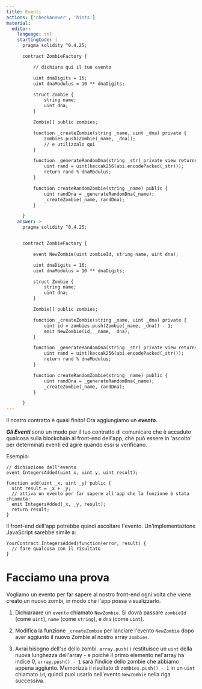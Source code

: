 ```yaml
---
title: Eventi
actions: ['checkAnswer', 'hints']
material:
  editor:
    language: sol
    startingCode: |
      pragma solidity ^0.4.25;

      contract ZombieFactory {

          // dichiara qui il tuo evento

          uint dnaDigits = 16;
          uint dnaModulus = 10 ** dnaDigits;

          struct Zombie {
              string name;
              uint dna;
          }

          Zombie[] public zombies;

          function _createZombie(string _name, uint _dna) private {
              zombies.push(Zombie(_name, _dna));
              // e utilizzalo qui
          } 

          function _generateRandomDna(string _str) private view returns (uint) {
              uint rand = uint(keccak256(abi.encodePacked(_str)));
              return rand % dnaModulus;
          }

          function createRandomZombie(string _name) public {
              uint randDna = _generateRandomDna(_name);
              _createZombie(_name, randDna);
          }

      }
    answer: >
      pragma solidity ^0.4.25;


      contract ZombieFactory {

          event NewZombie(uint zombieId, string name, uint dna);

          uint dnaDigits = 16;
          uint dnaModulus = 10 ** dnaDigits;

          struct Zombie {
              string name;
              uint dna;
          }

          Zombie[] public zombies;

          function _createZombie(string _name, uint _dna) private {
              uint id = zombies.push(Zombie(_name, _dna)) - 1;
              emit NewZombie(id, _name, _dna);
          } 

          function _generateRandomDna(string _str) private view returns (uint) {
              uint rand = uint(keccak256(abi.encodePacked(_str)));
              return rand % dnaModulus;
          }

          function createRandomZombie(string _name) public {
              uint randDna = _generateRandomDna(_name);
              _createZombie(_name, randDna);
          }

      }
---
```


Il nostro contratto è quasi finito! Ora aggiungiamo un **_evento_**.

**_Gli Eventi_** sono un modo per il tuo contratto di comunicare che è accaduto qualcosa sulla blockchain al front-end dell'app, che può essere in 'ascolto' per determinati eventi ed agire quando essi si verificano.

Esempio:

```
// dichiazione dell'evento
event IntegersAdded(uint x, uint y, uint result);

function add(uint _x, uint _y) public {
  uint result = _x + _y;
  // attiva un evento per far sapere all'app che la funzione è stata chiamata:
  emit IntegersAdded(_x, _y, result);
  return result;
}
```

Il front-end dell'app potrebbe quindi ascoltare l'evento. Un'implementazione JavaScript sarebbe simile a:

```
YourContract.IntegersAdded(function(error, result) { 
  // fare qualcosa con il risultato
}
```

# Facciamo una prova

Vogliamo un evento per far sapere al nostro front-end ogni volta che viene creato un nuovo zombi, in modo che l'app possa visualizzarlo.

1. Dichiaraare un `evento` chiamato `NewZombie`. Si dovrà passare `zombieId` (come `uint`), `name` (come `string`), e `dna` (come `uint`).

2. Modifica la funzione `_createZombie` per lanciare l'evento `NewZombie` dopo aver aggiunto il nuovo Zombie al nostro array `zombies`. 

3. Avrai bisogno dell'`id` dello zombi. `array.push()` restituisce un `uint` della nuova lunghezza dell'array - e poichè il primo elemento nel'array ha indice 0, `array.push() - 1` sarà l'indice dello zombie che abbiamo appena aggiunto. Memorizza il risultato di `zombies.push() - 1` in un `uint` chiamato `id`, quindi puoi usarlo nell'evento `NewZombie` nella riga successiva.
